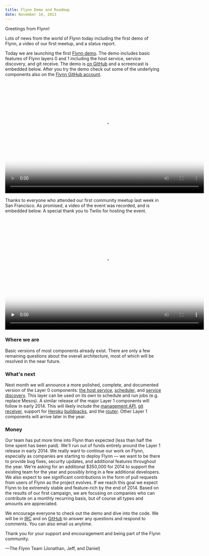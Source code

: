 ```yaml
---
title: Flynn Demo and Roadmap
date: November 14, 2013
---
```


Greetings from Flynn!

Lots of news from the world of Flynn today including the first demo of Flynn,
a video of our first meetup, and a status report.

Today we are launching the first [Flynn
demo](https://github.com/flynn/flynn-dev). The demo includes basic features of
Flynn layers 0 and 1 including the host service, service discovery, and git
receive. The demo is [on GitHub](https://github.com/flynn/flynn-dev) and
a screencast is embedded below. After you try the demo check out some of the
underlying components also on the [Flynn GitHub
account](https://github.com/flynn).

<video controls="true" poster="https://s3.amazonaws.com/flynn-media/flynn_demo_2013-11-14.jpeg" width="640" height="360">
  <source src="https://s3.amazonaws.com/flynn-media/flynn_demo_2013-11-14.mp4" type="video/mp4">
  <source src="https://s3.amazonaws.com/flynn-media/flynn_demo_2013-11-14.webm" type="video/webm">
  <img alt="Flynn Demo" src="https://s3.amazonaws.com/flynn-media/flynn_demo_2013-11-14.jpeg" width="640" height="360" title="No video playback capabilities, please download the video." />
</video>

Thanks to everyone who attended our first community meetup last week in San
Francisco. As promised, a video of the event was recorded, and is embedded
below. A special thank you to Twilio for hosting the event.

<video controls="true" preload="none" poster="https://s3.amazonaws.com/flynn-media/flynn_meetup_2013-11-05.jpeg" width="640" height="360">
  <source src="https://s3.amazonaws.com/flynn-media/flynn_meetup_2013-11-05_720p.mp4" type="video/mp4">
  <source src="https://s3.amazonaws.com/flynn-media/flynn_meetup_2013-11-05_720p.webm" type="video/webm">
  <img alt="Flynn Meetup" src="https://s3.amazonaws.com/flynn-media/flynn_meetup_2013-11-05.jpeg" width="640" height="360" title="No video playback capabilities, please download the video." />
</video>

### Where we are

Basic versions of most components already exist. There are only a few remaining
questions about the overall architecture, most of which will be resolved in the
near future.

### What's next

Next month we will announce a more polished, complete, and documented version of
the Layer 0 components: [the host
service](https://github.com/flynn/flynn/tree/master/host),
[scheduler](https://github.com/flynn/sampi), and [service
discovery](https://github.com/flynn/go-discover). This layer can be used on its
own to schedule and run jobs (e.g. replace Mesos). A similar release of the
major Layer 1 components will follow in early 2014. This will likely include the
[management API](https://github.com/flynn/flynn-api), [git
receiver](https://github.com/flynn/gitreceive-next), support for
[Heroku](https://github.com/flynn/slugbuilder)
[buildpacks](https://github.com/flynn/slugrunner), and the
[router](https://github.com/flynn/strowger). Other Layer 1 components will
arrive later in the year.

### Money

Our team has put more time into Flynn than expected (less than half the time
spent has been paid). We'll run out of funds entirely around the Layer 1 release
in early 2014. We really want to continue our work on Flynn, especially as
companies are starting to deploy Flynn — we want to be there to provide bug
fixes, security updates, and additional features throughout the year. We're
asking for an additional $350,000 for 2014 to support the existing team for the
year and possibly bring in a few additional developers. We also expect to see
significant contributions in the form of pull requests from users of Flynn as
the project evolves. If we reach this goal we expect Flynn to be extremely
stable and feature-rich by the end of 2014. Based on the results of our first
campaign, we are focusing on companies who can contribute on a monthly recurring
basis, but of course all types and amounts are appreciated.

We encourage everyone to check out the demo and dive into the code. We will be
in [IRC](irc://irc.freenode.net/flynn) and on [GitHub](https://github.com/flynn)
to answer any questions and respond to comments. You can also email
us anytime.

Thank you for your support and encouragement and being part of the Flynn
community.

—The Flynn Team (Jonathan, Jeff, and Daniel)

